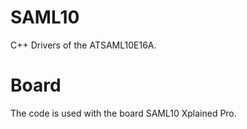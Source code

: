 # SAML10
C++ Drivers of the ATSAML10E16A.

# Board
The code is used with the board SAML10 Xplained Pro.
